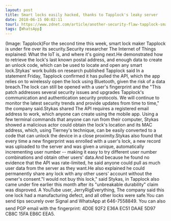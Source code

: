 ```yaml
---
layout: post
title: Smart locks easily hacked, thanks to Tapplock's leaky server
date: 2018-06-15 00:02:11
tourl: https://www.zdnet.com/article/another-security-flaw-tapplock-smart-lock-hacking/
tags: [WhatsApp]
---
```

(Image: Tapplock)For the second time this week, smart lock maker Tapplock is under fire over its security.Security researcher The Internet of Things explained: What the IoT is, and where it's going next.He demonstrated how to retrieve the lock's last known postal address, and enough data to create an unlock code, which can be used to locate and open any smart lock.Stykas' work builds on research published Tapplock said In a statement Friday, Tapplock confirmed it has pulled the API, which the app relies on to wirelessly open the lock using Bluetooth, given the risk of a data breach.The lock can still be opened with a user's fingerprint and the "This patch addresses several security issues and upgrades Tapplock's communication and authentication security protocols. We will continue to monitor the latest security trends and provide updates from time to time," the company said.Stykas shared The API requires a registered email address to work, which anyone can create using the mobile app. Using a few terminal commands that anyone can run from their computer, Stykas showed a malicious actor could obtain the lock's location and its MAC address, which, using Tierney's technique, can be easily converted to a code that can unlock the device in a close proximity.Stykas also found that every time a new fingerprint was enrolled with a user's lock, a new record was uploaded to the server and was given a unique, automatically incrementing user number -- making it easy to try different user number combinations and obtain other users' data.And because he found no evidence that the API was rate-limited, he said anyone could pull as much user data from the server as they want.He also explained he could permanently share any lock with any other users' account without the owner's consent."I would not buy this lock," said Stykas, in Tapplock also came under fire earlier this month after its "unbreakable durability" claim was disproved. A YouTube user, JerryRigEverything, The company said this one lock had a manufacturing defect, and all other locks were safe.You can send tips securely over Signal and WhatsApp at 646-7558849. You can also send PGP email with the fingerprint: 4D0E 92F2 E36A EC51 DAAE 5D97 CB8C 15FA EB6C EEA5.